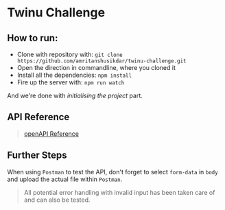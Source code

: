 # Twinu Challenge

## How to run:

* Clone with repository with: `git clone https://github.com/amritanshusikdar/twinu-challenge.git`
* Open the direction in commandline, where you cloned it
* Install all the dependencies: `npm install`
* Fire up the server with: `npm run watch`

And we're done with _initialising the project_ part.

## API Reference
> [openAPI Reference](https://github.com/amritanshusikdar/twinu-challenge/blob/main/openapiRef.yml)

## Further Steps
When using `Postman` to test the API, don't forget to select `form-data` in `body`
and upload the actual file within `Postman`.

> All potential error handling with invalid input has been taken care of
and can also be tested.
